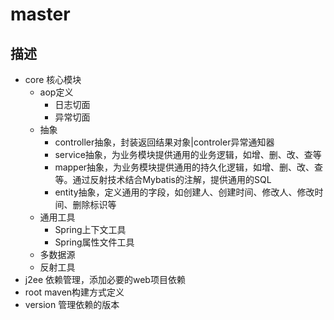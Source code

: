 # master
## 描述
- core 核心模块
   - aop定义
      - 日志切面
      - 异常切面
   - 抽象
      - controller抽象，封装返回结果对象|controler异常通知器
      - service抽象，为业务模块提供通用的业务逻辑，如增、删、改、查等
      - mapper抽象，为业务模块提供通用的持久化逻辑，如增、删、改、查等。通过反射技术结合Mybatis的注解，提供通用的SQL
      - entity抽象，定义通用的字段，如创建人、创建时间、修改人、修改时间、删除标识等
   - 通用工具
      - Spring上下文工具
      - Spring属性文件工具
   - 多数据源
   - 反射工具
- j2ee 依赖管理，添加必要的web项目依赖
- root maven构建方式定义
- version 管理依赖的版本